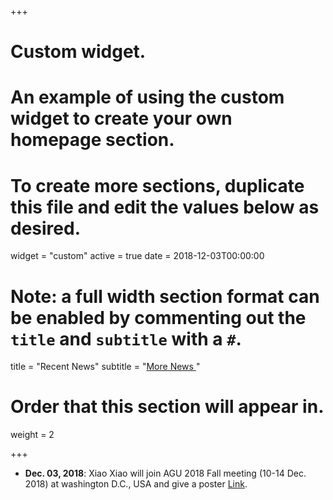 +++
# Custom widget.
# An example of using the custom widget to create your own homepage section.
# To create more sections, duplicate this file and edit the values below as desired.
widget = "custom"
active = true
date = 2018-12-03T00:00:00

# Note: a full width section format can be enabled by commenting out the `title` and `subtitle` with a `#`.
title = "Recent News"
subtitle = "[More News <i class='fa fa-angle-double-right'></i>](/~xiaox17/news)"

# Order that this section will appear in.
weight = 2 

+++

-   **Dec. 03, 2018**:
    Xiao Xiao will join AGU 2018 Fall meeting (10-14 Dec. 2018) at washington D.C., USA and give a poster [Link](https://agu.confex.com/agu/fm18/meetingapp.cgi/Paper/388193).
